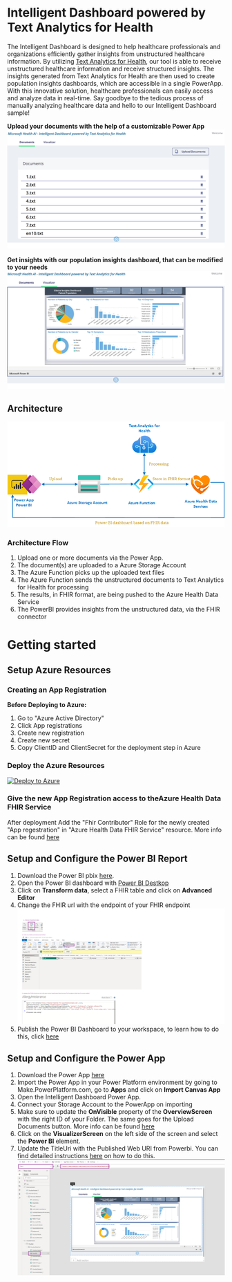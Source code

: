 # Intelligent Dashboard powered by Text Analytics for Health

The Intelligent Dashboard is designed to help healthcare professionals and organizations efficiently gather insights from unstructured healthcare information. By utilizing [Text Analytics for Health](https://learn.microsoft.com/azure/azure-health-insights), our tool is able to receive unstructured healthcare information and receive structured insights. The insights generated from Text Analytics for Health are then used to create population insights dashboards, which are accessible in a single PowerApp. With this innovative solution, healthcare professionals can easily access and analyze data in real-time. Say goodbye to the tedious process of manually analyzing healthcare data and hello to our Intelligent Dashboard  sample!

**Upload your documents with the help of a customizable Power App**
!["A screenshot of the Intelligent Dashboard PowerApp - Document screen"](/media/intelligent-dashboard-ta4h/document-uploader.png)

**Get insights with our population insights dashboard, that can be modified to your needs**
!["A screenshot of the Intelligent Dashboard PowerApp - PowerBI screen"](/media/intelligent-dashboard-ta4h/dashboard.png)


## Architecture
!["A diagram of the Intelligent dashboard architecture"](/media/intelligent-dashboard-ta4h/Architecture.png)

### Architecture Flow
1. Upload one or more documents via the Power App.
2. The document(s) are uploaded to a Azure Storage Account
3. The Azure Function picks up the uploaded text files
4. The Azure Function sends the unstructured documents to Text Analytics for Health for processing
5. The results, in FHIR format, are being pushed to the Azure Health Data Service
6. The PowerBI provides insights from the unstructured data, via the FHIR connector

# Getting started

## Setup Azure Resources

### Creating an App Registration

**Before Deploying to Azure:**
1. Go to "Azure Active Directory"
2. Click App registrations
3. Create new registration
4. Create new secret
5. Copy ClientID and ClientSecret for the deployment step in Azure

### Deploy the Azure Resources

[![Deploy to Azure](https://aka.ms/deploytoazurebutton)](https://portal.azure.com/#create/Microsoft.Template/uri/https%3A%2F%2Fraw.githubusercontent.com%2FiBoonz%2Fazure-health-ai-samples%2Fmain%2Fsamples%2Fintelligent-dashboard-ta4H%2Fazuredeploy.json)

### Give the new App Registration access to theAzure Health Data FHIR Service

After deployment Add the "Fhir Contributor" Role for the newly created "App regestration" in "Azure Health Data FHIR Service" resource. More info can be found [here](https://learn.microsoft.com/en-us/azure/healthcare-apis/configure-azure-rbac)

## Setup and Configure the Power BI Report

1. Download the Power BI pbix [here](/samples/intelligent-dashboard-ta4H/Power%20BI%20Dashboard/Clinical%20Insights%20FHIR.pbix). 
2. Open the Power BI dashboard with [Power BI Destkop](https://powerbi.microsoft.com/desktop/) 
3. Click on **Transform data**, select a FHIR table and click on **Advanced Editor**
4. Change the FHIR url with the endpoint of your FHIR endpoint
!["A diagram of the Intelligent dashboard architecture"](/media/intelligent-dashboard-ta4h/setup-powerbi-intelligent-dashboard.png)
5. Publish the Power BI Dashboard to your workspace, to learn how to do this, click [here](https://learn.microsoft.com/power-bi/create-reports/desktop-upload-desktop-files)


## Setup and Configure the Power App

1. Download the Power App [here](/samples/intelligent-dashboard-ta4H/Power%20App/Intelligent%20Dashboard.msapp)
2. Import the Power App in your Power Platform environment by going to Make.PowerPlatform.com, go to **Apps** and click on **Import Canvas App**
3. Open the Intelligent Dashboard Power App.
4. Connect your Storage Account to the PowerApp on importing
5. Make sure to update the **OnVisible** property of the **OverviewScreen** with the right ID of your Folder. The same goes for the Upload Documents button. 
More info can be found [here](https://learn.microsoft.com/power-apps/maker/canvas-apps/connections/connection-azure-blob-storage)
5. Click on the **VisualizerScreen** on the left side of the screen and select the **Power BI** element.
6. Update the TitleUri with the Published Web URI from Powerbi. You can find detailed instructions [here](https://learn.microsoft.com/power-bi/collaborate-share/service-publish-to-web) on how to do this.
!["A diagram of the Intelligent dashboard architecture"](/media/intelligent-dashboard-ta4h/connect-powerbi-to-powerapp.png)